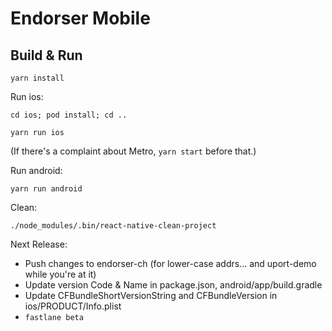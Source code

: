 
# Endorser Mobile

## Build & Run

`yarn install`

Run ios:

`cd ios; pod install; cd ..`

`yarn run ios`

(If there's a complaint about Metro, `yarn start` before that.)

Run android:

`yarn run android`

Clean:

`./node_modules/.bin/react-native-clean-project`

Next Release:

- Push changes to endorser-ch (for lower-case addrs... and uport-demo while you're at it)
- Update version Code & Name in package.json, android/app/build.gradle
- Update CFBundleShortVersionString and CFBundleVersion in ios/PRODUCT/Info.plist
- `fastlane beta`
